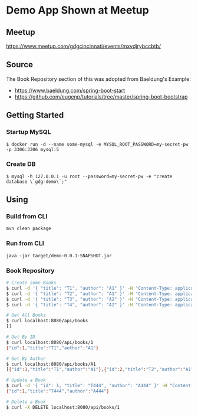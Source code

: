 # Demo App Shown at Meetup

## Meetup

https://www.meetup.com/gdgcincinnati/events/mxvdjrybccbtb/

## Source

The Book Repository section of this was adopted from Baeldung's Example:

* https://www.baeldung.com/spring-boot-start
* https://github.com/eugenp/tutorials/tree/master/spring-boot-bootstrap

## Getting Started

### Startup MySQL

```
$ docker run -d --name some-mysql -e MYSQL_ROOT_PASSWORD=my-secret-pw -p 3306:3306 mysql:5
```

### Create DB

```
$ mysql -h 127.0.0.1 -u root --password=my-secret-pw -e "create database \`gdg-demo\`;"
```

## Using

### Build from CLI

```
mvn clean package
```

### Run from CLI

```
java -jar target/demo-0.0.1-SNAPSHOT.jar
```

### Book Repository

```bash
# Create some Books
$ curl -d '{ "title": "T1", "author": "A1" }' -H "Content-Type: application/json" -X POST localhost:8080/api/books
$ curl -d '{ "title": "T2", "author": "A1" }' -H "Content-Type: application/json" -X POST localhost:8080/api/books
$ curl -d '{ "title": "T3", "author": "A2" }' -H "Content-Type: application/json" -X POST localhost:8080/api/books
$ curl -d '{ "title": "T4", "author": "A2" }' -H "Content-Type: application/json" -X POST localhost:8080/api/books

# Get All Books
$ curl localhost:8080/api/books
[] 

# Get By ID
$ curl localhost:8080/api/books/1
{"id":1,"title":"T1","author":"A1"}

# Get By Author
$ curl localhost:8080/api/books/A1
[{"id":1,"title":"T1","author":"A1"},{"id":2,"title":"T2","author":"A1"}]

# Update a Book
$ curl -d '{ "id": 1, "title": "T444", "author": "A444" }' -H "Content-Type: application/json" -X PUT localhost:8080/api/books/1
{"id":1,"title":"T444","author":"A444"}

# Delete a Book
$ curl -X DELETE localhost:8080/api/books/1
```